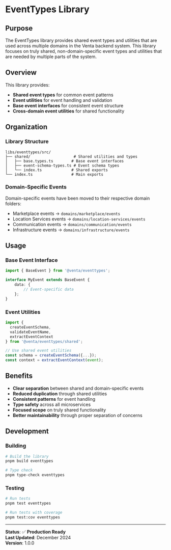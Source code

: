 # EventTypes Library

## Purpose

The EventTypes library provides shared event types and utilities that are used across multiple domains in the Venta backend system. This library focuses on truly shared, non-domain-specific event types and utilities that are needed by multiple parts of the system.

## Overview

This library provides:

- **Shared event types** for common event patterns
- **Event utilities** for event handling and validation
- **Base event interfaces** for consistent event structure
- **Cross-domain event utilities** for shared functionality

## Organization

### Library Structure

```
libs/eventtypes/src/
├── shared/                   # Shared utilities and types
│   ├── base.types.ts        # Base event interfaces
│   ├── event-schema-types.ts # Event schema types
│   └── index.ts             # Shared exports
└── index.ts                 # Main exports
```

### Domain-Specific Events

Domain-specific events have been moved to their respective domain folders:

- Marketplace events → `domains/marketplace/events`
- Location Services events → `domains/location-services/events`
- Communication events → `domains/communication/events`
- Infrastructure events → `domains/infrastructure/events`

## Usage

### Base Event Interface

```typescript
import { BaseEvent } from '@venta/eventtypes';

interface MyEvent extends BaseEvent {
	data: {
		// Event-specific data
	};
}
```

### Event Utilities

```typescript
import {
  createEventSchema,
  validateEventName,
  extractEventContext
} from '@venta/eventtypes/shared';

// Use shared event utilities
const schema = createEventSchema({...});
const context = extractEventContext(event);
```

## Benefits

- **Clear separation** between shared and domain-specific events
- **Reduced duplication** through shared utilities
- **Consistent patterns** for event handling
- **Type safety** across all microservices
- **Focused scope** on truly shared functionality
- **Better maintainability** through proper separation of concerns

## Development

### Building

```bash
# Build the library
pnpm build eventtypes

# Type check
pnpm type-check eventtypes
```

### Testing

```bash
# Run tests
pnpm test eventtypes

# Run tests with coverage
pnpm test:cov eventtypes
```

---

**Status**: ✅ **Production Ready**  
**Last Updated**: December 2024  
**Version**: 1.0.0
